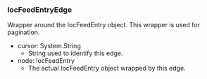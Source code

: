 ### IocFeedEntryEdge
Wrapper around the IocFeedEntry object. This wrapper is used for pagination.

- cursor: System.String
  - String used to identify this edge.
- node: IocFeedEntry
  - The actual IocFeedEntry object wrapped by this edge.
